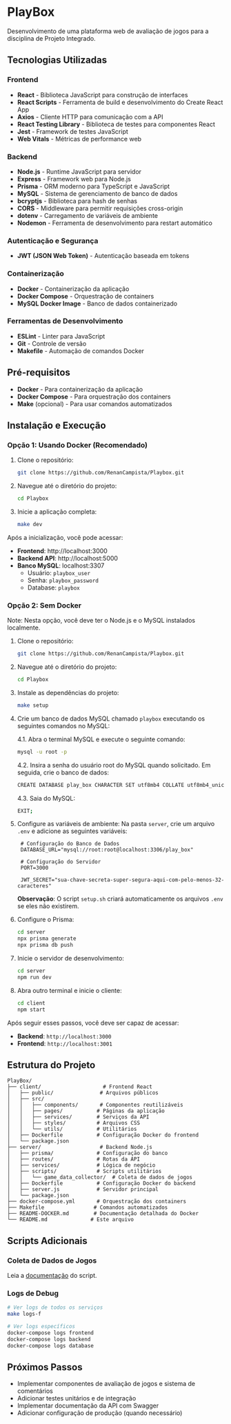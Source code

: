# PlayBox
Desenvolvimento de uma plataforma web de avaliação de jogos para a disciplina de Projeto Integrado.

## Tecnologias Utilizadas

### Frontend
- **React** - Biblioteca JavaScript para construção de interfaces
- **React Scripts** - Ferramenta de build e desenvolvimento do Create React App
- **Axios** - Cliente HTTP para comunicação com a API
- **React Testing Library** - Biblioteca de testes para componentes React
- **Jest** - Framework de testes JavaScript
- **Web Vitals** - Métricas de performance web

### Backend
- **Node.js** - Runtime JavaScript para servidor
- **Express** - Framework web para Node.js
- **Prisma** - ORM moderno para TypeScript e JavaScript
- **MySQL** - Sistema de gerenciamento de banco de dados
- **bcryptjs** - Biblioteca para hash de senhas
- **CORS** - Middleware para permitir requisições cross-origin
- **dotenv** - Carregamento de variáveis de ambiente
- **Nodemon** - Ferramenta de desenvolvimento para restart automático

### Autenticação e Segurança
- **JWT (JSON Web Token)** - Autenticação baseada em tokens

### Containerização
- **Docker** - Containerização da aplicação
- **Docker Compose** - Orquestração de containers
- **MySQL Docker Image** - Banco de dados containerizado


### Ferramentas de Desenvolvimento
- **ESLint** - Linter para JavaScript
- **Git** - Controle de versão
- **Makefile** - Automação de comandos Docker

## Pré-requisitos

- **Docker** - Para containerização da aplicação
- **Docker Compose** - Para orquestração dos containers
- **Make** (opcional) - Para usar comandos automatizados

## Instalação e Execução

### Opção 1: Usando Docker (Recomendado)

1. Clone o repositório:
   ```bash
   git clone https://github.com/RenanCampista/Playbox.git
   ```

2. Navegue até o diretório do projeto:
   ```bash
   cd Playbox
   ```

3. Inicie a aplicação completa:
   ```bash
   make dev
   ```

Após a inicialização, você pode acessar:
- **Frontend**: http://localhost:3000
- **Backend API**: http://localhost:5000
- **Banco MySQL**: localhost:3307
  - Usuário: `playbox_user`
  - Senha: `playbox_password`
  - Database: `playbox`

### Opção 2: Sem Docker
Note: Nesta opção, você deve ter o Node.js e o MySQL instalados localmente.
1. Clone o repositório:
   ```bash
   git clone https://github.com/RenanCampista/Playbox.git
   ```

2. Navegue até o diretório do projeto:
   ```bash
   cd Playbox
   ```
3. Instale as dependências do projeto:
   ```bash
   make setup
   ```

4. Crie um banco de dados MySQL chamado `playbox` executando os seguintes comandos no MySQL:
   
   4.1. Abra o terminal MySQL e execute o seguinte comando:
   ```bash
   mysql -u root -p
   ```
   4.2. Insira a senha do usuário root do MySQL quando solicitado. Em seguida, crie o banco de dados:
   ```bash
   CREATE DATABASE play_box CHARACTER SET utf8mb4 COLLATE utf8mb4_unicode_ci;
   ```
   4.3. Saia do MySQL:
   ```bash
   EXIT;
   ```

5. Configure as variáveis de ambiente:
    Na pasta `server`, crie um arquivo `.env` e adicione as seguintes variáveis:
   ```env
    # Configuração do Banco de Dados
    DATABASE_URL="mysql://root:root@localhost:3306/play_box"

    # Configuração do Servidor
    PORT=3000

    JWT_SECRET="sua-chave-secreta-super-segura-aqui-com-pelo-menos-32-caracteres"
   ```

   **Observação**: O script `setup.sh` criará automaticamente os arquivos `.env` se eles não existirem.

6. Configure o Prisma:
   ```bash
   cd server
   npx prisma generate
   npx prisma db push
   ```

7. Inicie o servidor de desenvolvimento:
   ```bash
   cd server
   npm run dev
   ```
8. Abra outro terminal e inicie o cliente:
   ```bash
   cd client
   npm start
   ```

Após seguir esses passos, você deve ser capaz de acessar:
- **Backend**: `http://localhost:3000` 
- **Frontend**: `http://localhost:3001`

## Estrutura do Projeto

```
PlayBox/
├── client/                    # Frontend React
│   ├── public/               # Arquivos públicos
│   ├── src/
│   │   ├── components/       # Componentes reutilizáveis
│   │   ├── pages/           # Páginas da aplicação
│   │   ├── services/        # Serviços da API
│   │   ├── styles/          # Arquivos CSS
│   │   └── utils/           # Utilitários
│   ├── Dockerfile           # Configuração Docker do frontend
│   └── package.json
├── server/                   # Backend Node.js
│   ├── prisma/              # Configuração do banco
│   ├── routes/              # Rotas da API
│   ├── services/            # Lógica de negócio
│   ├── scripts/             # Scripts utilitários
│   │   └── game_data_collector/  # Coleta de dados de jogos
│   ├── Dockerfile           # Configuração Docker do backend
│   ├── server.js            # Servidor principal
│   └── package.json
├── docker-compose.yml       # Orquestração dos containers
├── Makefile                # Comandos automatizados
├── README-DOCKER.md        # Documentação detalhada do Docker
└── README.md              # Este arquivo
```


## Scripts Adicionais

### Coleta de Dados de Jogos
Leia a [documentação](scripts/game_data_collector/README.md) do script.

### Logs de Debug
```bash
# Ver logs de todos os serviços
make logs-f

# Ver logs específicos
docker-compose logs frontend
docker-compose logs backend
docker-compose logs database
```

## Próximos Passos
- Implementar componentes de avaliação de jogos e sistema de comentários
- Adicionar testes unitários e de integração
- Implementar documentação da API com Swagger
- Adicionar configuração de produção (quando necessário)